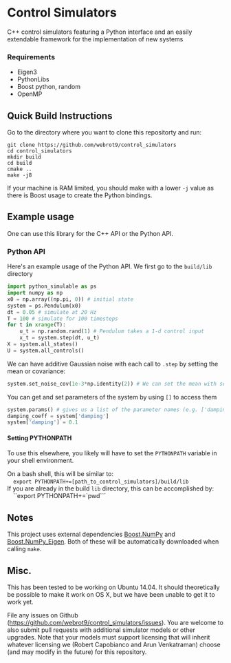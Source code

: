 # Control Simulators
C++ control simulators featuring a Python interface and an easily extendable framework for the implementation of new systems

### Requirements
- Eigen3
- PythonLibs
- Boost python, random
- OpenMP

## Quick Build Instructions
Go to the directory where you want to clone this repositorty and run:
```
git clone https://github.com/webrot9/control_simulators
cd control_simulators
mkdir build
cd build
cmake ..
make -j8
```
If your machine is RAM limited, you should make with a lower `-j` value as there is Boost usage to create the Python bindings.

## Example usage
One can use this library for the C++ API or the Python API. 

### Python API
Here's an example usage of the Python API. We first go to the `build/lib` directory
```python
import python_simulable as ps
import numpy as np
x0 = np.array((np.pi, 0)) # initial state
system = ps.Pendulum(x0)
dt = 0.05 # simulate at 20 Hz
T = 100 # simulate for 100 timesteps
for t in xrange(T):
    u_t = np.random.rand(1) # Pendulum takes a 1-d control input
    x_t = system.step(dt, u_t)
X = system.all_states()
U = system.all_controls()
```
We can have additive Gaussian noise with each call to `.step` by setting the mean or covariance:
```python
system.set_noise_cov(1e-3*np.identity(2)) # We can set the mean with set_noise_mean()
``` 
You can get and set parameters of the system by using `[]` to access them
```python
system.params() # gives us a list of the parameter names (e.g. ['damping', 'length'] )
damping_coeff = system['damping']
system['damping'] = 0.1
```

#### Setting PYTHONPATH
To use this elsewhere, you likely will have to set the `PYTHONPATH` variable in your shell environment. 

On a bash shell, this will be similar to: 
<br>&emsp;`export PYTHONPATH+=[path_to_control_simulators]/build/lib`
<br>If you are already in the build `lib` directory, this can be accomplished by:
<br>&emsp;``export PYTHONPATH+=`pwd```


## Notes
This project uses external dependencies [Boost.NumPy](https://github.com/personalrobotics/Boost.NumPy) 
and [Boost.NumPy_Eigen](https://github.com/personalrobotics/Boost.NumPy_Eigen).
Both of these will be automatically downloaded when calling `make`.


## Misc.
This has been tested to be working on Ubuntu 14.04. 
It should theoretically be possible to make it work on OS X, but we have been unable to get it to work yet.

File any issues on Github (https://github.com/webrot9/control_simulators/issues). 
You are welcome to also submit pull requests with additional simulator models or other upgrades. 
Note that your models must support licensing that will inherit whatever licensing we (Robert Capobianco and Arun Venkatraman) choose (and may modify in the future) for this repository.

